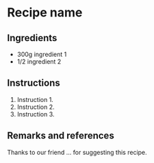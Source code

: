 # Recipe name

## Ingredients

* 300g ingredient 1
* 1/2 ingredient 2

## Instructions

1. Instruction 1.
1. Instruction 2.
1. Instruction 3.

## Remarks and references

Thanks to our friend ... for suggesting this recipe.
